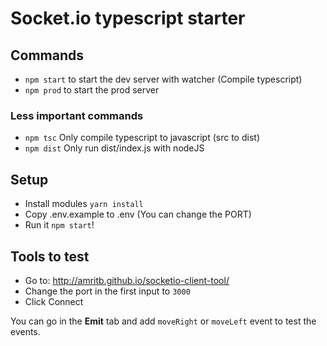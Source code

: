 # Socket.io typescript starter

## Commands

- `npm start` to start the dev server with watcher (Compile typescript)
- `npm prod` to start the prod server

### Less important commands

- `npm tsc` Only compile typescript to javascript (src to dist)
- `npm dist` Only run dist/index.js with nodeJS

## Setup

- Install modules `yarn install`
- Copy .env.example to .env (You can change the PORT)
- Run it `npm start`!

## Tools to test

- Go to: <http://amritb.github.io/socketio-client-tool/>
- Change the port in the first input to `3000`
- Click Connect

You can go in the **Emit** tab and add `moveRight` or `moveLeft` event to test the events.
